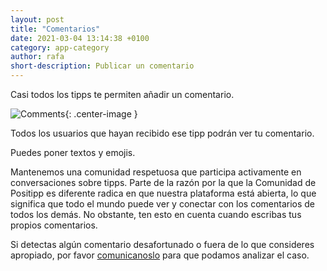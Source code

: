 ```yaml
---
layout: post
title: "Comentarios"
date: 2021-03-04 13:14:38 +0100
category: app-category
author: rafa
short-description: Publicar un comentario
---
```


Casi todos los tipps te permiten añadir un comentario.

![Comments](/assets/comments.png "Comments"){: .center-image }

Todos los usuarios que hayan recibido ese tipp podrán ver tu comentario.

Puedes poner textos y emojis.

Mantenemos una comunidad respetuosa que participa activamente en conversaciones sobre tipps. Parte de la razón por la que la Comunidad de Positipp es diferente radica en que nuestra plataforma está abierta, lo que significa que todo el mundo puede ver y conectar con los comentarios de todos los demás. No obstante, ten esto en cuenta cuando escribas tus propios comentarios.

Si detectas algún comentario desafortunado o fuera de lo que consideres apropiado, por favor  [comunicanoslo](hello:gdpr@positipp.com) para que podamos analizar el caso.
